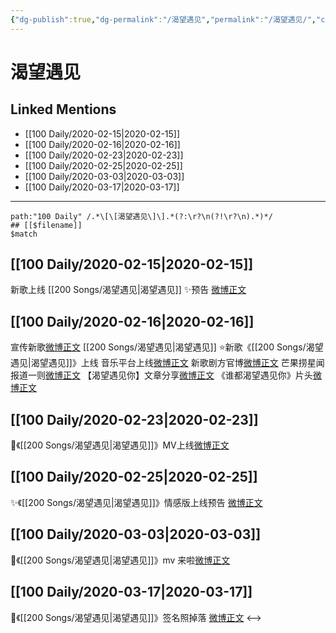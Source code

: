 ```yaml
---
{"dg-publish":true,"dg-permalink":"/渴望遇见","permalink":"/渴望遇见/","created":"2023-04-03T10:28:05.339+08:00","updated":"2023-04-10T15:49:34.298+08:00"}
---
```


# 渴望遇见

## Linked Mentions
- [[100 Daily/2020-02-15\|2020-02-15]]
- [[100 Daily/2020-02-16\|2020-02-16]]
- [[100 Daily/2020-02-23\|2020-02-23]]
- [[100 Daily/2020-02-25\|2020-02-25]]
- [[100 Daily/2020-03-03\|2020-03-03]]
- [[100 Daily/2020-03-17\|2020-03-17]]


---

```expander
path:"100 Daily" /.*\[\[渴望遇见\]\].*(?:\r?\n(?!\r?\n).*)*/
## [[$filename]]
$match
```
## [[100 Daily/2020-02-15\|2020-02-15]]
新歌上线 [[200 Songs/渴望遇见\|渴望遇见]]
✨预告 [微博正文](https://m.weibo.cn/6466290670/4472303968868736)
## [[100 Daily/2020-02-16\|2020-02-16]]
宣传新歌[微博正文](https://m.weibo.cn/6466290670/4472614145884902) [[200 Songs/渴望遇见\|渴望遇见]]
⭐️新歌《[[200 Songs/渴望遇见\|渴望遇见]]》上线
音乐平台上线[微博正文](https://m.weibo.cn/6466290670/4472383077439920)
新歌剧方官博[微博正文](https://m.weibo.cn/6466290670/4472540799975875)
芒果捞星闻报道一则[微博正文](https://m.weibo.cn/6466290670/4472581849289215)
【渴望遇见你】文章分享[微博正文](https://m.weibo.cn/6466290670/4472600077737908)
《谁都渴望遇见你》片头[微博正文](https://m.weibo.cn/6466290670/4472703072903016)
## [[100 Daily/2020-02-23\|2020-02-23]]
🌟《[[200 Songs/渴望遇见\|渴望遇见]]》MV上线[微博正文](https://m.weibo.cn/6466290670/4475199581351064)
## [[100 Daily/2020-02-25\|2020-02-25]]
✨《[[200 Songs/渴望遇见\|渴望遇见]]》情感版上线预告 [微博正文](https://m.weibo.cn/6466290670/4475948965232708)

## [[100 Daily/2020-03-03\|2020-03-03]]
🌿《[[200 Songs/渴望遇见\|渴望遇见]]》mv 来啦[微博正文](https://m.weibo.cn/6466290670/4478429485288125)

## [[100 Daily/2020-03-17\|2020-03-17]]
🎵《[[200 Songs/渴望遇见\|渴望遇见]]》签名照掉落 [微博正文](https://m.weibo.cn/6466290670/4483531008913858)
<-->
